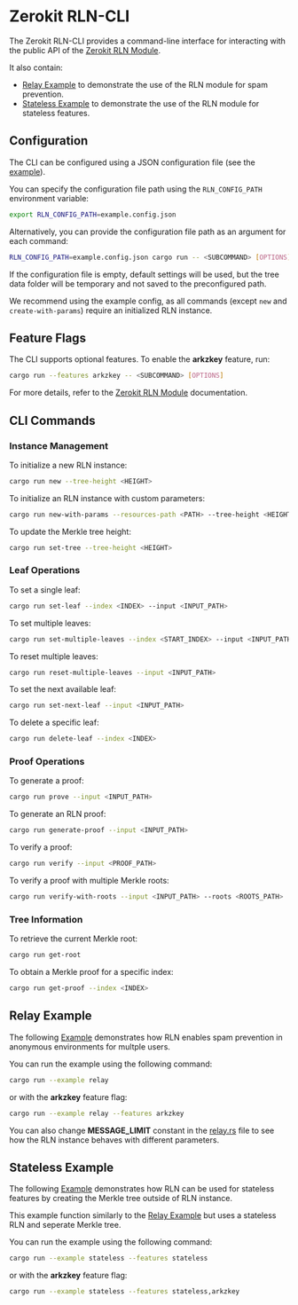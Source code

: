# Zerokit RLN-CLI

The Zerokit RLN-CLI provides a command-line interface for interacting with the public API of the [Zerokit RLN Module](../rln/README.md).

It also contain:

+ [Relay Example](#relay-example) to demonstrate the use of the RLN module for spam prevention.
+ [Stateless Example](#stateless-example) to demonstrate the use of the RLN module for stateless features.

## Configuration

The CLI can be configured using a JSON configuration file (see the [example](example.config.json)).

You can specify the configuration file path using the `RLN_CONFIG_PATH` environment variable:

```bash
export RLN_CONFIG_PATH=example.config.json
```

Alternatively, you can provide the configuration file path as an argument for each command:

```bash
RLN_CONFIG_PATH=example.config.json cargo run -- <SUBCOMMAND> [OPTIONS]
```

If the configuration file is empty, default settings will be used, but the tree data folder will be temporary and not saved to the preconfigured path.

We recommend using the example config, as all commands (except `new` and `create-with-params`) require an initialized RLN instance.

## Feature Flags

The CLI supports optional features. To enable the **arkzkey** feature, run:

```bash
cargo run --features arkzkey -- <SUBCOMMAND> [OPTIONS]
```

For more details, refer to the [Zerokit RLN Module](../rln/README.md) documentation.

## CLI Commands

### Instance Management

To initialize a new RLN instance:

```bash
cargo run new --tree-height <HEIGHT>
```

To initialize an RLN instance with custom parameters:

```bash
cargo run new-with-params --resources-path <PATH> --tree-height <HEIGHT>
```

To update the Merkle tree height:

```bash
cargo run set-tree --tree-height <HEIGHT>
```

### Leaf Operations

To set a single leaf:

```bash
cargo run set-leaf --index <INDEX> --input <INPUT_PATH>
```

To set multiple leaves:

```bash
cargo run set-multiple-leaves --index <START_INDEX> --input <INPUT_PATH>
```

To reset multiple leaves:

```bash
cargo run reset-multiple-leaves --input <INPUT_PATH>
```

To set the next available leaf:

```bash
cargo run set-next-leaf --input <INPUT_PATH>
```

To delete a specific leaf:

```bash
cargo run delete-leaf --index <INDEX>
```

### Proof Operations

To generate a proof:

```bash
cargo run prove --input <INPUT_PATH>
```

To generate an RLN proof:

```bash
cargo run generate-proof --input <INPUT_PATH>
```

To verify a proof:

```bash
cargo run verify --input <PROOF_PATH>
```

To verify a proof with multiple Merkle roots:

```bash
cargo run verify-with-roots --input <INPUT_PATH> --roots <ROOTS_PATH>
```

### Tree Information

To retrieve the current Merkle root:

```bash
cargo run get-root
```

To obtain a Merkle proof for a specific index:

```bash
cargo run get-proof --index <INDEX>
```

## Relay Example

The following [Example](src/examples/relay.rs) demonstrates how RLN enables spam prevention in anonymous environments for multple users.

You can run the example using the following command:

```bash
cargo run --example relay
```

or with the **arkzkey** feature flag:

```bash
cargo run --example relay --features arkzkey
```

You can also change **MESSAGE_LIMIT** constant in the [relay.rs](src/examples/relay.rs) file to see how the RLN instance behaves with different parameters.

## Stateless Example

The following [Example](src/examples/stateless.rs) demonstrates how RLN can be used for stateless features by creating the Merkle tree outside of RLN instance.

This example function similarly to the [Relay Example](#relay-example) but uses a stateless RLN and seperate Merkle tree.

You can run the example using the following command:

```bash
cargo run --example stateless --features stateless
```

or with the **arkzkey** feature flag:

```bash
cargo run --example stateless --features stateless,arkzkey
```

